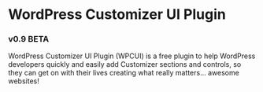# WordPress Customizer UI Plugin
### v0.9 BETA

WordPress Customizer UI Plugin (WPCUI) is a free plugin to help WordPress developers quickly and easily add Customizer sections and controls, so they can get on with their lives creating what really matters... awesome websites!
